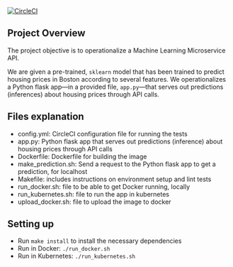 [![CircleCI](https://circleci.com/gh/michlin0825/Udacity_DevOps_Microservice.svg?style=svg)](https://circleci.com/gh/michlin0825/Udacity_DevOps_Microservice)

## Project Overview

The project objective is to operationalize a Machine Learning Microservice API. 

We are given a pre-trained, `sklearn` model that has been trained to predict housing prices in Boston according to several features. We operationalizes a Python flask app—in a provided file, `app.py`—that serves out predictions (inferences) about housing prices through API calls. 


## Files explanation
- config.yml: CircleCI configuration file for running the tests
- app.py: Python flask app that serves out predictions (inference) about housing prices through API calls
- Dockerfile: Dockerfile for building the image
- make_prediction.sh: Send a request to the Python flask app to get a prediction, for localhost
- Makefile: includes instructions on environment setup and lint tests
- run_docker.sh: file to be able to get Docker running, locally
- run_kubernetes.sh: file to run the app in kubernetes
- upload_docker.sh: file to upload the image to docker


## Setting up

* Run `make install` to install the necessary dependencies
* Run in Docker:  `./run_docker.sh`
* Run in Kubernetes:  `./run_kubernetes.sh`

